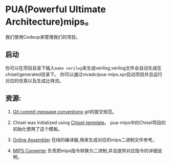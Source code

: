 # PUA(Powerful Ultimate Architecture)mips。

我们使用Codeup来管理我们的项目。

## 启动
你可以在项目目录下输入`make verilog`来生成verilog,verilog文件会自动生成在chisel/generated目录下。
你可以通过vivado/pua-mips.xpr启动项目并且运行对应的仿真以及生成比特流。

## 资源:

1. [Git commit message conventions](https://gitee.com/help/articles/4231#article-header0)
git的提交规范。

2. Chisel was initialized using [Chisel-template](https://github.com/freechipsproject/chisel-template)。
pua-mips中的Chisel项目的初始化使用了这个模板。

3. [Online Assembler](https://godbolt.org/) 
在线的编译器,用来生成对应的mips二进制文件参考。

4. [MIPS Converter](https://www.eg.bucknell.edu/~csci320/mips_web/)
负责把mips指令转换为二进制,并且提供对应指令的详细说明。